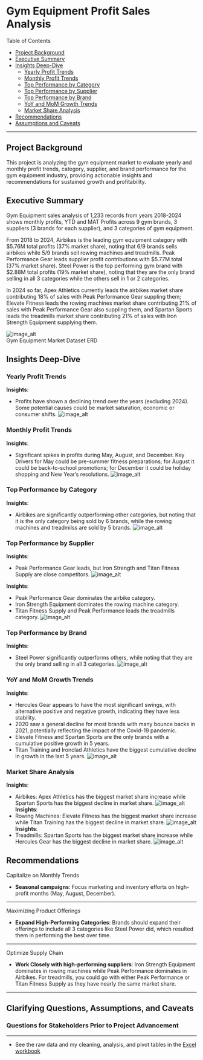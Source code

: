 # Gym Equipment Profit Sales Analysis

Table of Contents

- [Project Background](#project-background)
- [Executive Summary](#executive-summary)
- [Insights Deep-Dive](#insights-deep-dive)
    - [Yearly Profit Trends](#yearly-profit-trends)
    - [Monthly Profit Trends](#monthly-profit-trends)
    - [Top Performance by Category](#top-performance-by-category)
    - [Top Performance by Supplier](#top-performance-by-category)
    - [Top Performance by Brand](#top-performance-by-brand)
    - [YoY and MoM Growth Trends](#YoY-and-MoM-Growth-Trends)
    - [Market Share Analysis](#market-share-analysis)
- [Recommendations](#recommendations)
- [Assumptions and Caveats](#assumptions-and-caveats)

***

## Project Background

This project is analyzing the gym equipment market to evaluate yearly and monthly profit trends, category, supplier, and brand performance for the gym equipment industry, providing actionable insights and recommendations for sustained growth and profitability.

## Executive Summary

Gym Equipment sales analysis of 1,233 records from years 2018-2024 shows monthly profits, YTD and MAT Profits across 9 gym brands, 3 suppliers (3 brands for each supplier), and 3 categories of gym equipment. 

From 2018 to 2024, Airbikes is the leading gym equipment category with $5.76M total profits (37% market share), noting that 6/9 brands sells airbikes while 5/9 brands sell rowing machines and treadmills. Peak Performance Gear leads supplier profit contributions with $5.77M total (37% market share). Steel Power is the top performing gym brand with $2.88M total profits (19% market share), noting that they are the only brand selling in all 3 categories while the others sell in 1 or 2 categories. 

In 2024 so far, Apex Athletics currently leads the airbikes market share contributing 18% of sales with Peak Performance Gear suppling them; Elevate Fitness leads the rowing machines market share contributing 21% of sales with Peak Performance Gear also suppling them, and Spartan Sports leads the treadmills market share contributing 21% of sales with Iron Strength Equipment supplying them.

![image_alt](https://github.com/evaniftekhar/first-project/blob/main/Gym%20Equipment%20Dataset%20ERD.png?raw=true)                          
Gym Equipment Market Dataset ERD

## Insights Deep-Dive

### Yearly Profit Trends
**Insights**: 
- Profits have shown a declining trend over the years (excluding 2024). Some potential causes could be market saturation, economic or consumer shifts.
![image_alt](https://github.com/evaniftekhar/first-project/blob/main/Yearly%20Profit%20Trends%20(exc%202024).png?raw=true)

### Monthly Profit Trends
**Insights**: 
- Significant spikes in profits during May, August, and December. Key Drivers for May could be pre-summer fitness preparations; for August it could be back-to-school promotions; for December it could be holiday shopping and New Year’s resolutions.
![image_alt](https://github.com/evaniftekhar/first-project/blob/main/Monthly%20Profit%20Trends%20(exc%202024).png?raw=true)

### Top Performance by Category
**Insights**:
- Airbikes are significantly outperforming other categories, but noting that it is the only category being sold by 6 brands, while the rowing machines and treadmilss are sold by 5 brands.
![image_alt](https://github.com/evaniftekhar/first-project/blob/main/Top%20Performance%20by%20Category.png?raw=true)

### Top Performance by Supplier
**Insights**:
- Peak Performance Gear leads, but Iron Strength and Titan Fitness Supply are close competitors.
![image_alt](https://github.com/evaniftekhar/first-project/blob/main/Top%20Performance%20by%20Supplier.png?raw=true)

**Insights**:
- Peak Performance Gear dominates the airbike category.
- Iron Strength Equipment dominates the rowing machine category.
- Titan Fitness Supply and Peak Performance leads the treadmills category.
![image_alt](https://github.com/evaniftekhar/first-project/blob/main/Top%20Performance%20by%20Supplier%20and%20Category.png?raw=true)

### Top Performance by Brand
**Insights**:
- Steel Power significantly outperforms others, while noting that they are the only brand selling in all 3 categories.
![image_alt](https://github.com/evaniftekhar/first-project/blob/main/Top%20Performance%20by%20Brand.png?raw=true)

### YoY and MoM Growth Trends
**Insights**:
- Hercules Gear appears to have the most significant swings, with alternative positive and negative growth, indicating they have less stability.
- 2020 saw a general decline for most brands with many bounce backs in 2021, potentially reflecting the impact of the Covid-19 pandemic.
- Elevate Fitness and Spartan Sports are the only brands with a cumulative positive growth in 5 years.
- Titan Training and Ironclad Athletics have the biggest cumulative decline in growth in the last 5 years.
![image_alt](https://github.com/evaniftekhar/first-project/blob/main/YoY%20and%20MoM%20Growth%20Rate.png?raw=true)                       

### Market Share Analysis
**Insights**:
- Airbikes: Apex Athletics has the biggest market share increase while Spartan Sports has the biggest decline in market share.
![image_alt](https://github.com/evaniftekhar/first-project/blob/main/Brand%20Market%20Share%20%25%20for%20Airbikes.png?raw=true)
**Insights**:
- Rowing Machines: Elevate Fitness has the biggest market share increase while Titan Training has the biggest decline in market share.
![image_alt](https://github.com/evaniftekhar/first-project/blob/main/Brand%20Market%20Share%20%25%20for%20Rowing%20Machines.png?raw=true)
**Insights**:
- Treadmills: Spartan Sports has the biggest market share increase while Hercules Gear has the biggest decline in market share.
![image_alt](https://github.com/evaniftekhar/first-project/blob/main/Brand%20Market%20Share%20%25%20for%20Treadmills.png?raw=true)

## Recommendations

Capitalize on Monthly Trends

- **Seasonal campaigns**: Focus marketing and inventory efforts on high-profit months (May, August, December).

***

Maximizing Product Offerings

- **Expand High-Performing Categories**: Brands should expand their offerings to include all 3 categories like Steel Power did, which resulted them in performing the best over time.

***

Optimize Supply Chain

- **Work Closely with high-performing suppliers**: Iron Strength Equipment dominates in rowing machines while Peak Performance dominates in Airbikes. For treadmills, you could go with either Peak Performance or Titan Fitness Supply as they have nearly the same market share.

***

## Clarifying Questions, Assumptions, and Caveats

### Questions for Stakeholders Prior to Project Advancement

***

- See the raw data and my cleaning, analysis, and pivot tables in the [Excel workbook](https://1drv.ms/x/c/302e190e890490db/Eb8gphngYqBOjXhq0Jd53jMBogr1iN8gcwC-0cNszcOKeQ?e=HVvj7o)

